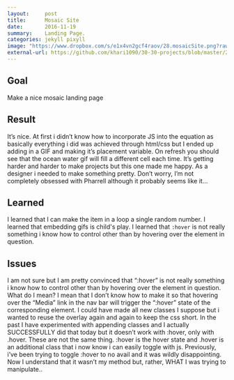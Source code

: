 ```yaml
---
layout:     post
title:      Mosaic Site
date:       2016-11-19
summary:    Landing Page.
categories: jekyll pixyll
image: "https://www.dropbox.com/s/e1x4vn2gcf4raov/28.mosaicSite.png?raw=1"
external-url: https://github.com/khari1090/30-30-projects/blob/master/28.mosaicSite.html
---
```


## Goal
Make a nice mosaic landing page

## Result
It’s nice. At first i didn’t know how to incorporate JS into the equation as basically everything i did was achieved through html/css but I ended up adding in a GIF and making it’s placement variable. On refresh you should see that the ocean water gif will fill a different cell each time. It’s getting harder and harder to make projects but this one made me happy. As a designer i needed to make something pretty. Don’t worry, I’m not completely obsessed with Pharrell although it probably seems like it...

## Learned
I learned that I can make the item in a loop a single random number. I learned that embedding gifs is child's play. I learned that `:hover` is not really something i know how to control other than by hovering over the element in question.

## Issues
I am not sure but I am pretty convinced that “:hover” is not really something i know how to control other than by hovering over the element in question. What do I mean? I mean that I don’t know how to make it so that hovering over the “Media” link in the nav bar will trigger the “:hover” state of the corresponding element. I could have made all new classes I suppose but i wanted to reuse the overlay again and again to keep the css short. In the past I have experimented with appending classes and I actually SUCCESSFULLY did that today but it doesn’t work with :hover, only with .hover. These are not the same thing. :hover is the hover state and .hover is an additional class that i now know i can easily toggle with js. Previously, i’ve been trying to toggle :hover to no avail and it was wildly disappointing. Now I understand that it wasn’t my method but, rather, WHAT I was trying to manipulate..

